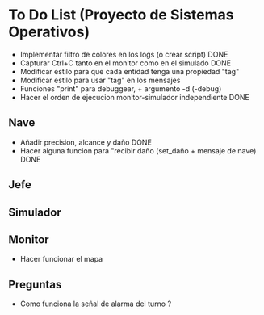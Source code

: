 # To Do List (Proyecto de Sistemas Operativos)
* Implementar filtro de colores en los logs (o crear script) DONE
* Capturar Ctrl+C tanto en el monitor como en el simulado DONE
* Modificar estilo para que cada entidad tenga una propiedad "tag"
* Modificar estilo para usar "tag" en los mensajes
* Funciones "print" para debuggear, + argumento -d (-debug)
* Hacer el orden de ejecucion monitor-simulador independiente DONE



## Nave
* Añadir precision, alcance y daño DONE
* Hacer alguna funcion para "recibir daño (set_daño + mensaje de nave) DONE

## Jefe


## Simulador

## Monitor
* Hacer funcionar el mapa



## Preguntas 
* Como funciona la señal de alarma del turno ?


